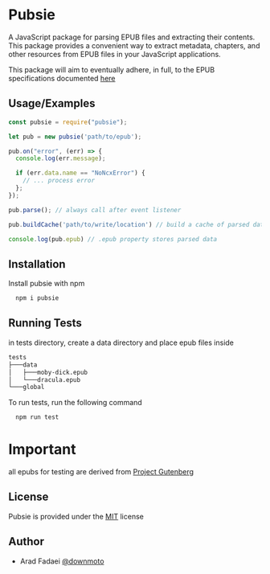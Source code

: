 # Pubsie

A JavaScript package for parsing EPUB files and extracting their contents. This package provides a convenient way to extract metadata, chapters, and other resources from EPUB files in your JavaScript applications.

This package will aim to eventually adhere, in full, to the EPUB specifications documented [here](https://www.w3.org/TR/epub-33/)


## Usage/Examples

```javascript
const pubsie = require("pubsie");

let pub = new pubsie('path/to/epub');

pub.on("error", (err) => {
  console.log(err.message);

  if (err.data.name == "NoNcxError") {
    // ... process error
  };
});

pub.parse(); // always call after event listener

pub.buildCache('path/to/write/location') // build a cache of parsed data

console.log(pub.epub) // .epub property stores parsed data
```


## Installation

Install pubsie with npm

```bash
  npm i pubsie
```
    
## Running Tests

in tests directory, create a data directory and place epub files inside

```bash
tests
├───data
│   ├───moby-dick.epub
│   └───dracula.epub
└───global
```
To run tests, run the following command

```bash
  npm run test
```


# Important

all epubs for testing are derived from [Project Gutenberg](https://www.gutenberg.org/)


## License

Pubsie is provided under the [MIT](https://choosealicense.com/licenses/mit/) license


## Author

- Arad Fadaei [@downmoto](https://github.com/Downmoto)

